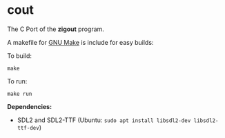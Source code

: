 # cout

The C Port of the __zigout__ program.

A makefile for [GNU Make](https://www.gnu.org/software/make/) is include for easy builds:

To build:
```
make
```

To run: 
```
make run
```
 
**Dependencies:**

- SDL2 and SDL2-TTF (Ubuntu: `sudo apt install libsdl2-dev libsdl2-ttf-dev`)
